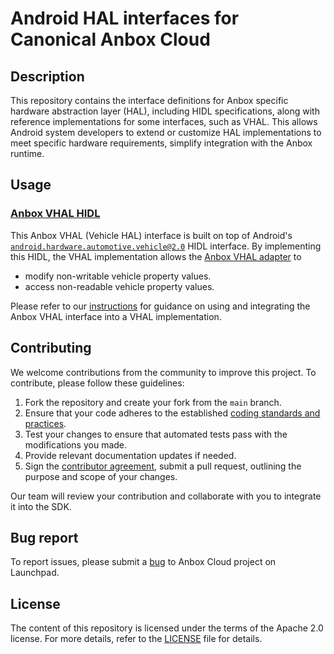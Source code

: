 # Android HAL interfaces for Canonical Anbox Cloud

## Description

This repository contains the interface definitions for Anbox specific hardware abstraction layer (HAL), including HIDL specifications, along with reference implementations for some interfaces, such as VHAL. This allows Android system developers to extend or customize HAL implementations to meet specific hardware requirements, simplify integration with the Anbox runtime.

## Usage

### [Anbox VHAL HIDL](vehicle)

This Anbox VHAL (Vehicle HAL) interface is built on top of Android's [`android.hardware.automotive.vehicle@2.0`](https://android.googlesource.com/platform/hardware/interfaces/+/refs/heads/main/automotive/vehicle/2.0/types.hal) HIDL interface. By implementing this HIDL, the VHAL implementation allows the [Anbox VHAL adapter](https://documentation.ubuntu.com/anbox-cloud/en/latest/explanation/aaos) to

- modify non-writable vehicle property values.
- access non-readable vehicle property values.

Please refer to our [instructions](https://documentation.ubuntu.com/anbox-cloud/en/latest/howto/android/custom-vhal/) for guidance on using and integrating the Anbox VHAL interface into a VHAL implementation.

## Contributing

We welcome contributions from the community to improve this project. To contribute, please follow these guidelines:

1. Fork the repository and create your fork from the `main` branch.
2. Ensure that your code adheres to the established [coding standards and practices](https://ubuntu.com/community/ethos/code-of-conduct).
3. Test your changes to ensure that automated tests pass with the modifications you made.
4. Provide relevant documentation updates if needed.
5. Sign the [contributor agreement](https://ubuntu.com/legal/contributors), submit a pull request, outlining the purpose and scope of your changes.

Our team will review your contribution and collaborate with you to integrate it into the SDK.

## Bug report

To report issues, please submit a [bug](https://bugs.launchpad.net/anbox-cloud/+filebug) to Anbox Cloud project on Launchpad.

## License

The content of this repository is licensed under the terms of the Apache 2.0 license. For more details, refer to the [LICENSE](LICENSE) file for details.
